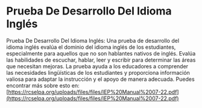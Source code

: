 # Prueba De Desarrollo Del Idioma Inglés
Prueba De Desarrollo Del Idioma Inglés: Una prueba de desarrollo del idioma inglés evalúa el dominio del idioma inglés de los estudiantes, especialmente para aquellos que no son hablantes nativos de inglés. Evalúa las habilidades de escuchar, hablar, leer y escribir para determinar las áreas que necesitan mejoras. La prueba ayuda a los educadores a comprender las necesidades lingüísticas de los estudiantes y proporciona información valiosa para adaptar la instrucción y el apoyo de manera adecuada.
Puedes encontrar más sobre esto en: [https://rcselpa.org/uploads/files/files/IEP%20Manual%2007-22.pdf](https://rcselpa.org/uploads/files/files/IEP%20Manual%2007-22.pdf)